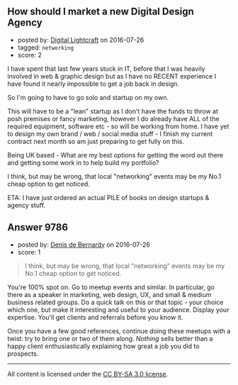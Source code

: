 ## How should I market a new Digital Design Agency

- posted by: [Digital Lightcraft](https://stackexchange.com/users/1504033/digital-lightcraft) on 2016-07-26
- tagged: `networking`
- score: 2

I have spent that last few years stuck in IT, before that I was heavily involved in web & graphic design but as I have no RECENT experience I have found it nearly impossible to get a job back in design. 

So I'm going to have to go solo and startup on my own.

This will have to be a "lean" startup as I don't have the funds to throw at posh premises or fancy marketing, however I do already have ALL of the required equipment, software etc - so will be working from home. 
I have yet to design my own brand / web / social media stuff - I finish my current contract next month so am just preparing to get fully on this.

Being UK based - What are my best options for getting the word out there and getting some work in to help build my portfolio?

I think, but may be wrong, that local "networking" events may be my No.1 cheap option to get noticed.

ETA: I have just ordered an actual PILE of books on design startups & agency stuff.


## Answer 9786

- posted by: [Denis de Bernardy](https://stackexchange.com/users/182468/denis-de-bernardy) on 2016-07-26
- score: 1

> I think, but may be wrong, that local "networking" events may be my No.1 cheap option to get noticed.

You're 100% spot on. Go to meetup events and similar. In particular, go there as a speaker in marketing, web design, UX, and small & medium business related groups. Do a quick talk on this or that topic - your choice which one, but make it interesting and useful to your audience. Display your expertise. You'll get clients and referrals before you know it.

Once you have a few good references, continue doing these meetups with a twist: try to bring one or two of them along. _Nothing_ sells better than a happy client enthusiastically explaining how great a job you did to prospects.



---

All content is licensed under the [CC BY-SA 3.0 license](https://creativecommons.org/licenses/by-sa/3.0/).
